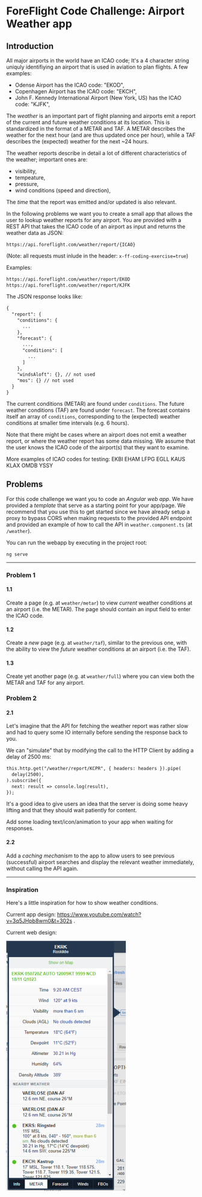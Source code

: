 # ForeFlight Code Challenge: Airport Weather app

## Introduction
All major airports in the world have an ICAO code; It's a 4 character string uniquly identifiying an airport that
is used in aviation to plan flights. A few examples:
 - Odense Airport has the ICAO code: "EKOD",
 - Copenhagen Airport has the ICAO code: "EKCH",
 - John F. Kennedy International Airport (New York, US) has the ICAO code: "KJFK",

The _weather_ is an important part of flight planning and airports emit a report of the current and future weather conditions at its location.
This is standardized in the format of a METAR and TAF. A METAR describes the weather for the next hour (and are thus updated once per hour),
while a TAF describes the (expected) weather for the next ~24 hours.

The weather reports describe in detail a lot of different characteristics of the weather; important ones are:
 - visibility, 
 - tempeature,
 - pressure,
 - wind conditions (speed and direction),

The _time_ that the report was emitted and/or updated is also relevant.

In the following problems we want you to create a small app that allows the user
to lookup weather reports for any airport. You are provided with a REST API
that takes the ICAO code of an airport as input and returns the weather data as JSON:

    https://api.foreflight.com/weather/report/{ICAO}

(Note: all requests must inlude in the header: `x-ff-coding-exercise=true`)

Examples:

    https://api.foreflight.com/weather/report/EKOD
    https://api.foreflight.com/weather/report/KJFK

The JSON response looks like:

    {
      "report": {
        "conditions": {
          ...
        },
        "forecast": {
          ...,
          "conditions": [
            ...
          ]
        },
        "windsAloft": {}, // not used
        "mos": {} // not used
      }
    }

The current conditions (METAR) are found under `conditions`.
The future weather conditions (TAF) are found under `forecast`. The forecast contains itself an array of `conditions`,
corresponding to the (expected) weather conditions at smaller time intervals (e.g. 6 hours).

Note that there might be cases where an airport does not emit a weather report,
or where the weather report has some data missing.
We assume that the user knows the ICAO code of the airport(s) that they want to
examine.

More examples of ICAO codes for testing: EKBI EHAM LFPG EGLL KAUS KLAX OMDB YSSY

## Problems

For this code challenge we want you to code an _Angular web app_. We have provided
a _template_ that serve as a starting point for your app/page. We recommend that you
use this to get started since we have already setup a proxy to bypass CORS
when making requests to the provided API endpoint and provided an example of how to
call the API in `weather.component.ts` (at `/weather`).

You can run the webapp by executing in the project root:

    ng serve

---

### Problem 1

#### 1.1

Create a page (e.g. at `weather/metar`) to view _current_ weather conditions at an airport (i.e. the METAR).
The page should contain an input field to enter the ICAO code.

#### 1.2

Create a _new_ page (e.g. at `weather/taf`), similar to the previous one, with the ability to view the _future_ weather conditions
at an airport (i.e. the TAF).

#### 1.3

Create yet another page (e.g. at `weather/full`) where you can view both the METAR and TAF for any airport.

### Problem 2

#### 2.1
Let's imagine that the API for fetching the weather report was rather slow and
had to query some IO internally before sending the response back to you.

We can "simulate" that by modifying the call to the HTTP Client by adding a delay of 2500 ms:

    this.http.get("/weather/report/KCPR", { headers: headers }).pipe(
      delay(2500),
    ).subscribe({
      next: result => console.log(result),
    });

It's a good idea to give users an idea that the server is doing some heavy lifting and that they should wait patiently for content.

Add some loading text/icon/animation to your app when waiting for responses.

#### 2.2
Add a _caching mechanism_ to the app to allow users to see previous (successful) airport searches and display the relevant weather immediately,
without calling the API again.

---

### Inspiration

Here's a little inspiration for how to show weather conditions.

Current app design: https://www.youtube.com/watch?v=3q5JHpb8wm0&t=302s .

Current web design:

![Weather at EKRK](/weather_ekrk.png)
